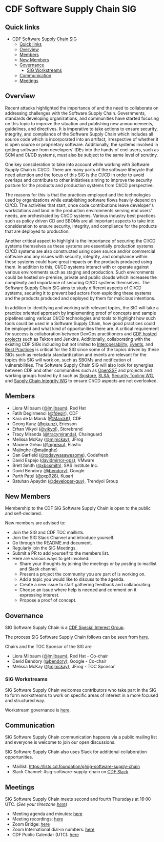 # CDF Software Supply Chain SIG

## Quick links

- [CDF Software Supply Chain SIG](#cdf-software-supply-chain-sig)
  - [Quick links](#quick-links)
  - [Overview](#overview)
  - [Members](#members)
  - [New Members](#new-members)
  - [Governance](#governance)
    - [SIG Workstreams](#sig-workstreams)
  - [Communication](#communication)
  - [Meetings](#meetings)

## Overview

Recent attacks highlighted the importance of and the need to collaborate on addressing challenges with the Software Supply Chain.
Governments, standards developing organizations, and communities have started focusing on this topic to improve the situation and publishing new announcements, guidelines, and directives.
It is imperative to take actions to ensure security, integrity, and compliance of the Software Supply Chain which includes all source code which is incorporated into an artifact, irrespective of whether it is open source or proprietary software.
Additionally, the systems involved in getting software from developers’ IDEs into the hands of end-users, such as SCM and CI/CD systems, must also be subject to the same level of scrutiny.

One key consideration to take into account while working with Software Supply Chain is CI/CD.
There are many parts of the software lifecycle that need attention and the focus of this SIG is the CI/CD in order to avoid overlaps and contribute to other initiatives aiming to improve the security posture for the products and production systems from CI/CD perspective.

The reasons for this is that the practices employed and the technologies used by organizations while establishing software flows heavily depend on CI/CD.
The activities that start, once code contributions leave developer's workstations and land in the production environments serving end users’ needs, are orchestrated by CI/CD systems.
Various industry best practices such as policy driven CD and SBOMs are all important aspects to take into consideration to ensure security, integrity, and compliance for the products that are deployed to production.

Another critical aspect to highlight is the importance of securing the CI/CD systems themselves as these systems are essentially production systems.
CI/CD systems are also constructed using open source and/or commercial software and any issues with security, integrity, and compliance within these systems could have great impacts on the products produced using them.
In addition to this, CI/CD systems interact with or operate against various environments such as staging and production.
Such environments could be hosted on-premise, private and public clouds which increases the complexity and importance of securing CI/CD systems themselves.
The Software Supply Chain SIG aims to study different aspects of CI/CD systems, securing it to prevent bad actors from exploiting these systems and the products produced and deployed by them for malicious intentions.

In addition to identifying and working with relevant topics, the SIG will take a practice oriented approach by implementing proof of concepts and sample pipelines using various CI/CD technologies and tools to highlight how such tools could be used in a Software Supply Chain, how good practices could be employed and what kind of opportunities there are.
A critical requirement for success is collaboration between DevOps practitioners and [CDF hosted projects](https://cd.foundation/projects/) such as Tekton and Jenkins.
Additionally, collaborating with the existing CDF SIGs including but not limited to [Interoperability](https://github.com/cdfoundation/sig-interoperability), [Events](https://github.com/cdfoundation/sig-events), and [Best Practices](https://github.com/cdfoundation/sig-best-practices) is critical for the SIG since some of the topics driven by these SIGs such as metadata standardization and events are relevant for the topics this SIG will work on, such as SBOMs and notification of vulnerabilities.
The Software Supply Chain SIG will also look for synergies between CDF and other communities such as [OpenSSF](https://openssf.org/) and projects and working groups hosted by it such as [Sigstore](https://www.sigstore.dev/), [SLSA](https://slsa.dev/), [Security Tooling WG](https://github.com/ossf/wg-security-tooling), and [Supply Chain Integrity WG](https://github.com/ossf/wg-supply-chain-integrity) to ensure CI/CD aspects are not overlooked.


## Members

* Liora Milbaum ([@lmilbaum](https://github.com/lmilbaum)), Red Hat
* Fatih Degirmenci ([@fdegir](https://github.com/fdegir)), CDF
* Kara de la Marck ([@MarckK](https://github.com/MarckK)), CDF
* Georg Kunz ([@gkunz](https://github.com/gkunz)), Ericsson
* Erhan Vikyol ([@vikyol](https://github.com/vikyol)), Storebrand
* Tracy Miranda ([@tracymiranda](https://github.com/tracymiranda)), Chainguard
* Melissa McKay ([@mjmckay](https://github.com/mjmckay)), JFrog
* Maxime Gréau ([@mgreau](https://github.com/mgreau)), Elastic
* Majinghe ([@majinghe](https://github.com/majinghe))
* Dan Garfield ([@todaywasawesome](https://github.com/todaywasawesome)), Codefresh
* David Espejo ([davidmirror-ops](https://github.com/davidmirror-ops)), VMware
* Brett Smith ([@xbcsmith](https://github.com/xbcsmith)), SAS Institute Inc.
* David Bendory ([@bendory](https://github.com/bendory)), Google
* Parth Patel ([@pxp928](https://github.com/pxp928)), Kusari
* Batuhan Apaydın ([@developer-guy](https://github.com/developer-guy)), Trendyol Group

## New Members

Membership to the CDF SIG Software Supply Chain is open to the public and self-declared.

New members are advised to:

* Join the SIG and CDF TOC maillists.
* Join the SIG Slack Channel and introduce yourself.
* Go through the README.md document.
* Regularly join the SIG Meetings.
* Submit a PR to add yourself to the members list.
* Here are various ways to get involved:
  * Share your thoughts by joining the meetings or by posting to maillist and Slack channel.
  * Present a project the community you are part of is working on.
  * Add a topic you would like to discuss to the agenda.
  * Create a new issue to start gathering feedback and collaborating.
  * Choose an issue where help is needed and comment on it expressing interest.
  * Propose a proof of concept.

## Governance

SIG Software Supply Chain is a [CDF Special Interest Group](https://github.com/cdfoundation/toc/tree/master/sigs).

The process SIG Software Supply Chain follows can be seen from [here](https://github.com/cdfoundation/toc/blob/master/GROUPS.md#sigs).

Chairs and the TOC Sponsor of the SIG are

* Liora Milbaum ([@lmilbaum](https://github.com/lmilbaum)), Red Hat - Co-chair
* David Bendory ([@bendory](https://github.com/bendory)), Google - Co-chair
* Melissa McKay ([@mjmckay](https://github.com/mjmckay)), JFrog - TOC Sponsor

### SIG Workstreams

SIG Software Supply Chain welcomes contributors who take part in the SIG to form workstreams to work on specific areas of interest in a more focused and structured way.

Workstream governance is [here](./docs/workstream-governance.md).

## Communication

SIG Software Supply Chain communication happens via a public mailing list and everyone is
welcome to join our open discussions.

SIG Software Supply Chain also uses Slack for additional collaboration opportunities.

* Maillist: https://lists.cd.foundation/g/sig-software-supply-chain
* Slack Channel: #sig-software-supply-chain on [CDF Slack](https://cdeliveryfdn.slack.com/join/shared_invite/zt-nwc0jjd0-G65oEpv5ynFfPD5oOX5Ogg#/)

## Meetings

SIG Software Supply Chain meets second and fourth Thursdays at 16:00 UTC. (*See your timezone [here](https://time.is/1600_in_UTC)*)

* Meeting agenda and minutes: [here](./docs/meetings.md)
* Meeting recordings: [here](https://youtube.com/playlist?list=PL2KXbZ9-EY9TT2rKSBv6-BUdKqsJg9rAL)
* Zoom Bridge: [here](https://zoom.us/j/94947282554?pwd=UndPWjFkQTJSUGo4WTRZWjlDaEQvUT09)
* Zoom International dial-in numbers: [here](https://zoom.us/zoomconference)
* CDF Public Calendar (UTC): [here](https://calendar.google.com/calendar/u/0/embed?src=linuxfoundation.org_mhf0kmgedn67ihni8r129avp24@group.calendar.google.com&ctz=UTC)

